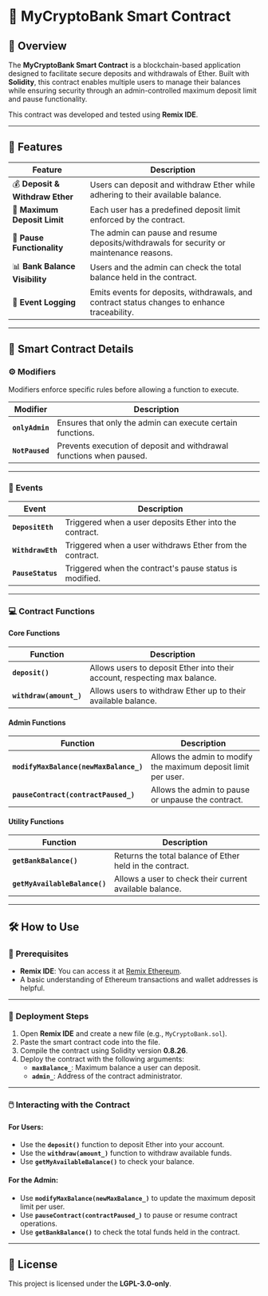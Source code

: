 # 🏦 MyCryptoBank Smart Contract

## 📝 **Overview**
The **MyCryptoBank Smart Contract** is a blockchain-based application designed to facilitate secure deposits and withdrawals of Ether. Built with **Solidity**, this contract enables multiple users to manage their balances while ensuring security through an admin-controlled maximum deposit limit and pause functionality.

This contract was developed and tested using **Remix IDE**.

---

## 🚀 **Features**

| **Feature**                        | **Description**                                                                                         |
|------------------------------------|---------------------------------------------------------------------------------------------------------|
| 💰 **Deposit & Withdraw Ether**    | Users can deposit and withdraw Ether while adhering to their available balance.                        |
| 🔐 **Maximum Deposit Limit**       | Each user has a predefined deposit limit enforced by the contract.                                     |
| 🛑 **Pause Functionality**         | The admin can pause and resume deposits/withdrawals for security or maintenance reasons.               |
| 📊 **Bank Balance Visibility**      | Users and the admin can check the total balance held in the contract.                                  |
| 📝 **Event Logging**               | Emits events for deposits, withdrawals, and contract status changes to enhance traceability.           |

---

## 📜 **Smart Contract Details**

### ⚙️ **Modifiers**
Modifiers enforce specific rules before allowing a function to execute.

| **Modifier**        | **Description**                                                |
|---------------------|----------------------------------------------------------------|
| **`onlyAdmin`**    | Ensures that only the admin can execute certain functions.    |
| **`NotPaused`**    | Prevents execution of deposit and withdrawal functions when paused. |

---

### 📡 **Events**

| **Event**             | **Description**                                                    |
|----------------------|----------------------------------------------------------------|
| **`DepositEth`**    | Triggered when a user deposits Ether into the contract.        |
| **`WithdrawEth`**   | Triggered when a user withdraws Ether from the contract.       |
| **`PauseStatus`**   | Triggered when the contract's pause status is modified.        |

---

### 💻 **Contract Functions**

#### **Core Functions**

| **Function**                   | **Description**                                                               |
|--------------------------------|-------------------------------------------------------------------------------|
| **`deposit()`**                | Allows users to deposit Ether into their account, respecting max balance.    |
| **`withdraw(amount_)`**        | Allows users to withdraw Ether up to their available balance.                 |

#### **Admin Functions**

| **Function**                   | **Description**                                                               |
|--------------------------------|-------------------------------------------------------------------------------|
| **`modifyMaxBalance(newMaxBalance_)`** | Allows the admin to modify the maximum deposit limit per user.         |
| **`pauseContract(contractPaused_)`** | Allows the admin to pause or unpause the contract.                     |

#### **Utility Functions**

| **Function**                  | **Description**                                                       |
|--------------------------------|-----------------------------------------------------------------------|
| **`getBankBalance()`**        | Returns the total balance of Ether held in the contract.             |
| **`getMyAvailableBalance()`** | Allows a user to check their current available balance.              |

---

## 🛠️ **How to Use**

### 🔧 **Prerequisites**
- **Remix IDE**: You can access it at [Remix Ethereum](https://remix.ethereum.org).
- A basic understanding of Ethereum transactions and wallet addresses is helpful.

---

### 🚀 **Deployment Steps**

1. Open **Remix IDE** and create a new file (e.g., `MyCryptoBank.sol`).
2. Paste the smart contract code into the file.
3. Compile the contract using Solidity version **0.8.26**.
4. Deploy the contract with the following arguments:
   - **`maxBalance_`**: Maximum balance a user can deposit.
   - **`admin_`**: Address of the contract administrator.

---

### 🖱️ **Interacting with the Contract**

#### **For Users:**
- Use the **`deposit()`** function to deposit Ether into your account.
- Use the **`withdraw(amount_)`** function to withdraw available funds.
- Use **`getMyAvailableBalance()`** to check your balance.

#### **For the Admin:**
- Use **`modifyMaxBalance(newMaxBalance_)`** to update the maximum deposit limit per user.
- Use **`pauseContract(contractPaused_)`** to pause or resume contract operations.
- Use **`getBankBalance()`** to check the total funds held in the contract.

---

## 📄 **License**
This project is licensed under the **LGPL-3.0-only**.
